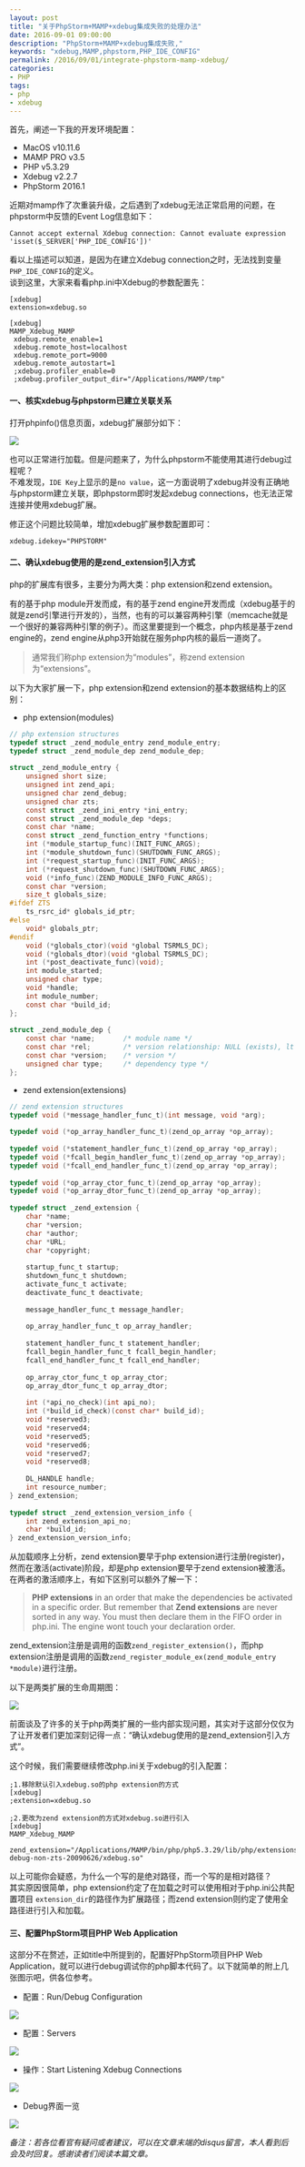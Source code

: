 ```yaml
---
layout: post
title: "关于PhpStorm+MAMP+xdebug集成失败的处理办法"
date: 2016-09-01 09:00:00
description: "PhpStorm+MAMP+xdebug集成失败,"
keywords: "xdebug,MAMP,phpstorm,PHP_IDE_CONFIG"
permalink: /2016/09/01/integrate-phpstorm-mamp-xdebug/
categories:
- PHP
tags:
- php
- xdebug
---
```


首先，阐述一下我的开发环境配置：  

* MacOS v10.11.6
* MAMP PRO v3.5
* PHP v5.3.29
* Xdebug v2.2.7
* PhpStorm 2016.1

近期对mamp作了次重装升级，之后遇到了xdebug无法正常启用的问题，在phpstorm中反馈的Event Log信息如下：  

```
Cannot accept external Xdebug connection: Cannot evaluate expression 'isset($_SERVER['PHP_IDE_CONFIG'])'
```

看以上描述可以知道，是因为在建立Xdebug connection之时，无法找到变量`PHP_IDE_CONFIG`的定义。  
谈到这里，大家来看看php.ini中Xdebug的参数配置先：  

```
[xdebug]
extension=xdebug.so

[xdebug]
MAMP_Xdebug_MAMP
 xdebug.remote_enable=1
 xdebug.remote_host=localhost
 xdebug.remote_port=9000
 xdebug.remote_autostart=1
 ;xdebug.profiler_enable=0
 ;xdebug.profiler_output_dir="/Applications/MAMP/tmp"
```

#### 一、核实xdebug与phpstorm已建立关联关系

打开phpinfo()信息页面，xdebug扩展部分如下：

![](/images/2016-09-01-integrate-phpstorm-mamp-xdebug/14727184774765.jpg)

也可以正常进行加载。但是问题来了，为什么phpstorm不能使用其进行debug过程呢？  
不难发现，`IDE Key`上显示的是`no value`，这一方面说明了xdebug并没有正确地与phpstorm建立关联，即phpstorm即时发起xdebug connections，也无法正常连接并使用xdebug扩展。  

修正这个问题比较简单，增加xdebug扩展参数配置即可：  

```
xdebug.idekey="PHPSTORM"
```

#### 二、确认xdebug使用的是zend_extension引入方式

php的扩展库有很多，主要分为两大类：php extension和zend extension。

有的基于php module开发而成，有的基于zend engine开发而成（xdebug基于的就是zend引擎进行开发的），当然，也有的可以兼容两种引擎（memcache就是一个很好的兼容两种引擎的例子）。而这里要提到一个概念，php内核是基于zend engine的，zend engine从php3开始就在服务php内核的最后一道岗了。

> 通常我们称php extension为“modules”，称zend extension为“extensions”。

以下为大家扩展一下，php extension和zend extension的基本数据结构上的区别：

* php extension(modules)

```c
// php extension structures
typedef struct _zend_module_entry zend_module_entry;
typedef struct _zend_module_dep zend_module_dep;
 
struct _zend_module_entry {
	unsigned short size;
	unsigned int zend_api;
	unsigned char zend_debug;
	unsigned char zts;
	const struct _zend_ini_entry *ini_entry;
	const struct _zend_module_dep *deps;
	const char *name;
	const struct _zend_function_entry *functions;
	int (*module_startup_func)(INIT_FUNC_ARGS);
	int (*module_shutdown_func)(SHUTDOWN_FUNC_ARGS);
	int (*request_startup_func)(INIT_FUNC_ARGS);
	int (*request_shutdown_func)(SHUTDOWN_FUNC_ARGS);
	void (*info_func)(ZEND_MODULE_INFO_FUNC_ARGS);
	const char *version;
	size_t globals_size;
#ifdef ZTS
	ts_rsrc_id* globals_id_ptr;
#else
	void* globals_ptr;
#endif
	void (*globals_ctor)(void *global TSRMLS_DC);
	void (*globals_dtor)(void *global TSRMLS_DC);
	int (*post_deactivate_func)(void);
	int module_started;
	unsigned char type;
	void *handle;
	int module_number;
	const char *build_id;
};
 
struct _zend_module_dep {
	const char *name;		/* module name */
	const char *rel;		/* version relationship: NULL (exists), lt|le|eq|ge|gt (to given version) */
	const char *version;	/* version */
	unsigned char type;		/* dependency type */
};
```

* zend extension(extensions)

```c
// zend extension structures
typedef void (*message_handler_func_t)(int message, void *arg);
 
typedef void (*op_array_handler_func_t)(zend_op_array *op_array);
 
typedef void (*statement_handler_func_t)(zend_op_array *op_array);
typedef void (*fcall_begin_handler_func_t)(zend_op_array *op_array);
typedef void (*fcall_end_handler_func_t)(zend_op_array *op_array);
 
typedef void (*op_array_ctor_func_t)(zend_op_array *op_array);
typedef void (*op_array_dtor_func_t)(zend_op_array *op_array);
 
typedef struct _zend_extension {
	char *name;
	char *version;
	char *author;
	char *URL;
	char *copyright;
 
	startup_func_t startup;
	shutdown_func_t shutdown;
	activate_func_t activate;
	deactivate_func_t deactivate;
 
	message_handler_func_t message_handler;
 
	op_array_handler_func_t op_array_handler;
 
	statement_handler_func_t statement_handler;
	fcall_begin_handler_func_t fcall_begin_handler;
	fcall_end_handler_func_t fcall_end_handler;
 
	op_array_ctor_func_t op_array_ctor;
	op_array_dtor_func_t op_array_dtor;
 
	int (*api_no_check)(int api_no);
	int (*build_id_check)(const char* build_id);
	void *reserved3;
	void *reserved4;
	void *reserved5;
	void *reserved6;
	void *reserved7;
	void *reserved8;
 
	DL_HANDLE handle;
	int resource_number;
} zend_extension;
 
typedef struct _zend_extension_version_info {
	int zend_extension_api_no;
	char *build_id;
} zend_extension_version_info;
```

从加载顺序上分析，zend extension要早于php extension进行注册(register)，然而在激活(activate)阶段，却是php extension要早于zend extension被激活。  
在两者的激活顺序上，有如下区别可以额外了解一下：  

> **PHP extensions** in an order that make the dependencies be activated in a specific order. But remember that **Zend extensions** are never sorted in any way. You must then declare them in the FIFO order in php.ini. The engine wont touch your declaration order.
  
zend_extension注册是调用的函数`zend_register_extension()`，而php extension注册是调用的函数`zend_register_module_ex(zend_module_entry *module)`进行注册。

以下是两类扩展的生命周期图：  

![](/images/2016-09-01-integrate-phpstorm-mamp-xdebug/14727201625932.jpg)

前面谈及了许多的关于php两类扩展的一些内部实现问题，其实对于这部分仅仅为了让开发者们更加深刻记得一点：“确认xdebug使用的是zend_extension引入方式”。

这个时候，我们需要继续修改php.ini关于xdebug的引入配置：

```
;1.移除默认引入xdebug.so的php extension的方式
[xdebug]
;extension=xdebug.so

;2.更改为zend extension的方式对xdebug.so进行引入
[xdebug]
MAMP_Xdebug_MAMP
 zend_extension="/Applications/MAMP/bin/php/php5.3.29/lib/php/extensions/no-debug-non-zts-20090626/xdebug.so"
```

以上可能你会疑惑，为什么一个写的是绝对路径，而一个写的是相对路径？  
其实原因很简单，php extension约定了在加载之时可以使用相对于php.ini公共配置项目 `extension_dir`的路径作为扩展路径；而zend extension则约定了使用全路径进行引入和加载。  

#### 三、配置PhpStorm项目PHP Web Application

这部分不在赘述，正如title中所提到的，配置好PhpStorm项目PHP Web Application，就可以进行debug调试你的php脚本代码了。以下就简单的附上几张图示吧，供各位参考。

* 配置：Run/Debug Configuration

![](/images/2016-09-01-integrate-phpstorm-mamp-xdebug/14727221950526.jpg)

* 配置：Servers

![](/images/2016-09-01-integrate-phpstorm-mamp-xdebug/14727223290574.jpg)

* 操作：Start Listening Xdebug Connections

![](/images/2016-09-01-integrate-phpstorm-mamp-xdebug/14727235899205.jpg)

* Debug界面一览

![](/images/2016-09-01-integrate-phpstorm-mamp-xdebug/14727237053026.jpg)

*备注：若各位看官有疑问或者建议，可以在文章末端的disqus留言，本人看到后会及时回复。感谢读者们阅读本篇文章。*


